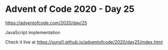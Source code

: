 # Advent of Code 2020 - Day 25

https://adventofcode.com/2020/day/25

JavaScript implementation

Check it live at https://surgi1.github.io/adventofcode/2020/day25/index.html